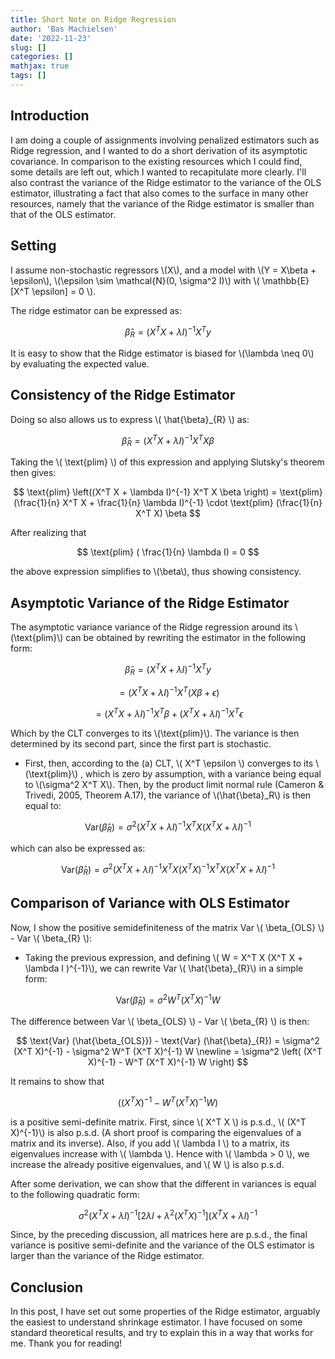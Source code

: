 ```yaml
---
title: Short Note on Ridge Regression
author: 'Bas Machielsen'
date: '2022-11-23'
slug: []
categories: []
mathjax: true
tags: []
---
```


## Introduction

I am doing a couple of assignments involving penalized estimators such as Ridge regression, and I wanted to do a short derivation of its asymptotic covariance. In comparison to the existing resources which I could find, some details are left out, which I wanted to recapitulate more clearly. I'll also contrast the variance of the Ridge estimator to the variance of the OLS estimator, illustrating a fact that also comes to the surface in many other resources, namely that the variance of the Ridge estimator is smaller than that of the OLS estimator. 

## Setting

I assume non-stochastic regressors \\(X\\), and a model with \\(Y = X\beta + \epsilon\\), \\(\epsilon \sim \mathcal{N}(0, \sigma^2 I)\\) with \\( \mathbb{E}[X^T \epsilon] = 0 \\). 

The ridge estimator can be expressed as:

$$
\hat{\beta}_{R} = (X^T X + \lambda I)^{-1} X^T y
$$

It is easy to show that the Ridge estimator is biased for \\(\lambda \neq 0\\) by evaluating the expected value.

## Consistency of the Ridge Estimator

Doing so also allows us to express \\( \hat{\beta}_{R} \\) as:

$$
\hat{\beta}_R = (X^T X + \lambda I)^{-1} X^T X \beta
$$

Taking the \\( \text{plim} \\) of this expression and applying Slutsky's theorem then gives:

$$
\text{plim} \left((X^T X + \lambda I)^{-1} X^T X \beta \right) = \text{plim} (\frac{1}{n} X^T X + \frac{1}{n} \lambda I)^{-1} \cdot \text{plim} (\frac{1}{n} X^T X) \beta
$$

After realizing that

$$
\text{plim} ( \frac{1}{n} \lambda I) = 0
$$

the above expression simplifies to \\(\beta\\), thus showing consistency. 


## Asymptotic Variance of the Ridge Estimator

The asymptotic variance variance of the Ridge regression around its \\(\text{plim}\\) can be obtained by rewriting the estimator in the following form:

$$
\hat{\beta}_R = (X^T X + \lambda I)^{-1} X^T y 
$$

$$
= (X^TX + \lambda I)^{-1} X^T (X\beta + \epsilon)
$$

$$
= (X^TX + \lambda I)^{-1} X^T \beta + (X^T X + \lambda I)^{-1} X^T \epsilon
$$

Which by the CLT converges to its \\(\text{plim}\\). The variance is then determined by its second part, since the first part is stochastic. 

- First, then, according to the (a) CLT, \\( X^T \epsilon \\) converges to its \\(\text{plim}\\) , which is zero by assumption, with a variance being equal to \\(\sigma^2 X^T X\\). Then, by the product limit normal rule (Cameron & Trivedi, 2005, Theorem A.17),  the variance of \\(\hat{\beta}_R\\) is then equal to:

$$
\text{Var} (\hat{\beta}_R) = \sigma^2 (X^T X + \lambda I)^{-1} X^T X (X^T X + \lambda I)^{-1}
$$

which can also be expressed as:

$$
\text{Var} (\hat{\beta}_R) = \sigma^2 (X^T X + \lambda I)^{-1} X^T X  (X^T X)^{-1} X^T X (X^T X + \lambda I)^{-1}
$$

## Comparison of Variance with OLS Estimator

Now, I show the positive semidefiniteness of the matrix Var \\( \beta_{OLS} \\) - Var \\( \beta_{R} \\): 

- Taking the previous expression, and defining \\( W = X^T X (X^T X + \lambda I )^{-1}\\), we can rewrite Var \\( \hat{\beta}_{R}\\) in a simple form:

$$
\text{Var} ( \hat{\beta}_{R} ) = \sigma^2 W^T (X^T X)^{-1} W
$$

The difference between Var \\( \beta_{OLS} \\) - Var \\( \beta_{R} \\) is then:

$$
\text{Var} (\hat{\beta_{OLS}}) - \text{Var} (\hat{\beta}_{R}) = \sigma^2 (X^T X)^{-1} - \sigma^2 W^T (X^T X)^{-1} W \newline
= \sigma^2 \left( (X^T X)^{-1} - W^T (X^T X)^{-1} W \right)
$$ 

It remains to show that 

$$
\left( (X^T X)^{-1} - W^T (X^T X)^{-1} W \right)
$$

is a positive semi-definite matrix. First, since \\( X^T X \\) is p.s.d., \\( (X^T X)^{-1}\\) is also p.s.d. (A short proof is comparing the eigenvalues of a matrix and its inverse). Also, if you add \\( \lambda I \\) to a matrix, its eigenvalues increase with \\( \lambda \\). Hence with \\( \lambda > 0 \\), we increase the already positive eigenvalues, and \\( W \\) is also p.s.d. 

After some derivation, we can show that the different in variances is equal to the following quadratic form:

$$
\sigma^2 (X^T X + \lambda I)^{-1} \left[ 2 \lambda I + \lambda^2 (X^T X)^{-1} \right] (X^T X + \lambda I)^{-1}
$$

Since, by the preceding discussion, all matrices here are p.s.d., the final variance is positive semi-definite and the variance of the OLS estimator is larger than the variance of the Ridge estimator. 

## Conclusion

In this post, I have set out some properties of the Ridge estimator, arguably the easiest to understand shrinkage estimator. I have focused on some standard theoretical results, and try to explain this in a way that works for me. Thank you for reading! 

